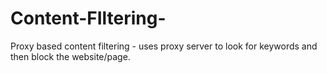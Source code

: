 # Content-FIltering-
Proxy based content filtering - uses proxy server to look for keywords and then block the website/page.
